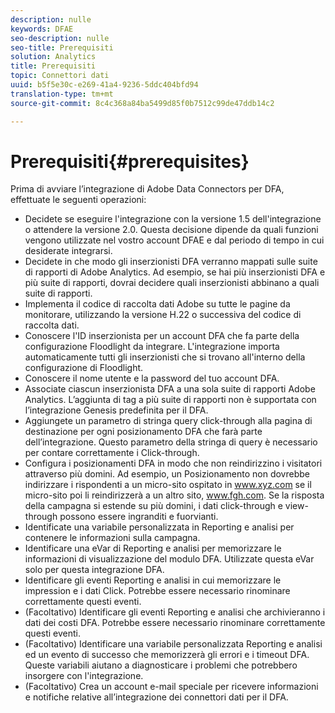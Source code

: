 ```yaml
---
description: nulle
keywords: DFAE
seo-description: nulle
seo-title: Prerequisiti
solution: Analytics
title: Prerequisiti
topic: Connettori dati
uuid: b5f5e30c-e269-41a4-9236-5ddc404bfd94
translation-type: tm+mt
source-git-commit: 8c4c368a84ba5499d85f0b7512c99de47ddb14c2

---
```



# Prerequisiti{#prerequisites}

Prima di avviare l’integrazione di Adobe Data Connectors per DFA, effettuate le seguenti operazioni:

* Decidete se eseguire l'integrazione con la versione 1.5 dell'integrazione o attendere la versione 2.0. Questa decisione dipende da quali funzioni vengono utilizzate nel vostro account DFAE e dal periodo di tempo in cui desiderate integrarsi.
* Decidete in che modo gli inserzionisti DFA verranno mappati sulle suite di rapporti di Adobe Analytics. Ad esempio, se hai più inserzionisti DFA e più suite di rapporti, dovrai decidere quali inserzionisti abbinano a quali suite di rapporti.
* Implementa il codice di raccolta dati Adobe su tutte le pagine da monitorare, utilizzando la versione H.22 o successiva del codice di raccolta dati.
* Conoscere l'ID inserzionista per un account DFA che fa parte della configurazione Floodlight da integrare. L'integrazione importa automaticamente tutti gli inserzionisti che si trovano all'interno della configurazione di Floodlight.
* Conoscere il nome utente e la password del tuo account DFA.
* Associate ciascun inserzionista DFA a una sola suite di rapporti Adobe Analytics. L’aggiunta di tag a più suite di rapporti non è supportata con l’integrazione Genesis predefinita per il DFA.
* Aggiungete un parametro di stringa query click-through alla pagina di destinazione per ogni posizionamento DFA che farà parte dell’integrazione. Questo parametro della stringa di query è necessario per contare correttamente i Click-through.
* Configura i posizionamenti DFA in modo che non reindirizzino i visitatori attraverso più domini. Ad esempio, un Posizionamento non dovrebbe indirizzare i rispondenti a un micro-sito ospitato in www.xyz.com se il micro-sito poi li reindirizzerà a un altro sito, www.fgh.com. Se la risposta della campagna si estende su più domini, i dati click-through e view-through possono essere ingranditi e fuorvianti.
* Identificate una variabile personalizzata in Reporting e analisi per contenere le informazioni sulla campagna.
* Identificare una eVar di Reporting e analisi per memorizzare le informazioni di visualizzazione del modulo DFA. Utilizzate questa eVar solo per questa integrazione DFA.
* Identificare gli eventi Reporting e analisi in cui memorizzare le impression e i dati Click. Potrebbe essere necessario rinominare correttamente questi eventi.
* (Facoltativo) Identificare gli eventi Reporting e analisi che archivieranno i dati dei costi DFA. Potrebbe essere necessario rinominare correttamente questi eventi.
* (Facoltativo) Identificare una variabile personalizzata Reporting e analisi ed un evento di successo che memorizzerà gli errori e i timeout DFA. Queste variabili aiutano a diagnosticare i problemi che potrebbero insorgere con l'integrazione.
* (Facoltativo) Crea un account e-mail speciale per ricevere informazioni e notifiche relative all’integrazione dei connettori dati per il DFA.

